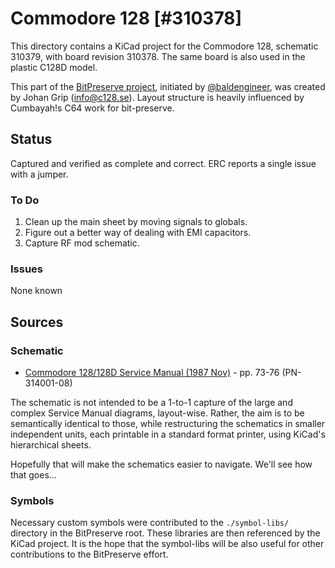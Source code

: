 # Commodore 128 [#310378]

This directory contains a KiCad project for the Commodore 128, schematic 310379, with board revision 310378.
The same board is also used in the plastic C128D model.

This part of the [BitPreserve project](https://github.com/baldengineer/bit-preserve), initiated by [@baldengineer](https://github.com/baldengineer), was created by Johan Grip (info@c128.se).
Layout structure is heavily influenced by Cumbayah!s C64 work for bit-preserve.

## Status
Captured and verified as complete and correct.
ERC reports a single issue with a jumper.

### To Do
 1) Clean up the main sheet by moving signals to globals.
 2) Figure out a better way of dealing with EMI capacitors.
 3) Capture RF mod schematic.

### Issues
 None known

## Sources

### Schematic

* [Commodore 128/128D Service Manual (1987 Nov)](https://archive.org/details/Commodore128128DServiceManual1987Nov) - pp. 73-76 (PN-314001-08)

The schematic is not intended to be a 1-to-1 capture of the large and complex Service Manual diagrams, layout-wise.
Rather, the aim is to be semantically identical to those, while restructuring the schematics in smaller independent units,
each printable in a standard format printer, using KiCad's hierarchical sheets.

Hopefully that will make the schematics easier to navigate. We'll see how that goes...

### Symbols
Necessary custom symbols were contributed to the `./symbol-libs/` directory in the BitPreserve root. These libraries are then referenced by the KiCad project. It is the hope that the symbol-libs will be also useful for other contributions to the BitPreserve effort.
